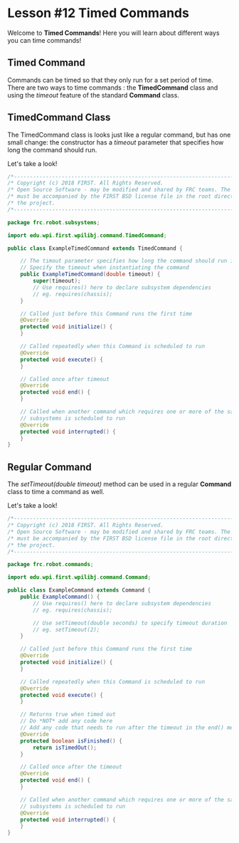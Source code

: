 # Lesson #12 Timed Commands

Welcome to **Timed Commands**! Here you will learn about different ways you can time commands!

## Timed Command ##

Commands can be timed so that they only run for a set period of time. There are two ways to time commands : the **TimedCommand** class and using the *timeout* feature of the standard **Command** class. 

## TimedCommand Class ##

The TimedCommand class is looks just like a regular command, but has one small change: the constructor has a *timeout* parameter that specifies how long the command should run.

Let's take a look!

```java
/*----------------------------------------------------------------------------*/
/* Copyright (c) 2018 FIRST. All Rights Reserved.                             */
/* Open Source Software - may be modified and shared by FRC teams. The code   */
/* must be accompanied by the FIRST BSD license file in the root directory of */
/* the project.                                                               */
/*----------------------------------------------------------------------------*/

package frc.robot.subsystems;

import edu.wpi.first.wpilibj.command.TimedCommand;

public class ExampleTimedCommand extends TimedCommand {

    // The timout parameter specifies how long the command should run in seconds
    // Specify the timeout when instantiating the command 
    public ExampleTimedCommand(double timeout) {
        super(timeout);
        // Use requires() here to declare subsystem dependencies
        // eg. requires(chassis);
    }

    // Called just before this Command runs the first time
    @Override
    protected void initialize() {
    }

    // Called repeatedly when this Command is scheduled to run
    @Override
    protected void execute() {
    }

    // Called once after timeout
    @Override
    protected void end() {
    }

    // Called when another command which requires one or more of the same
    // subsystems is scheduled to run
    @Override
    protected void interrupted() {
    }
}
```

## Regular Command ##

The *setTimeout(double timeout)* method can be used in a regular **Command** class to time a command as well.

Let's take a look!

```java
/*----------------------------------------------------------------------------*/
/* Copyright (c) 2018 FIRST. All Rights Reserved.                             */
/* Open Source Software - may be modified and shared by FRC teams. The code   */
/* must be accompanied by the FIRST BSD license file in the root directory of */
/* the project.                                                               */
/*----------------------------------------------------------------------------*/

package frc.robot.commands;

import edu.wpi.first.wpilibj.command.Command;

public class ExampleCommand extends Command {
    public ExampleCommand() {
        // Use requires() here to declare subsystem dependencies
        // eg. requires(chassis);

        // Use setTimeout(double seconds) to specify timeout duration
        // eg. setTimeout(2);
    }

    // Called just before this Command runs the first time
    @Override
    protected void initialize() {
    }

    // Called repeatedly when this Command is scheduled to run
    @Override
    protected void execute() {
    }

    // Returns true when timed out
    // Do *NOT* add any code here
    // Add any code that needs to run after the timeout in the end() method
    @Override
    protected boolean isFinished() {
        return isTimedOut();
    }

    // Called once after the timeout
    @Override
    protected void end() {
    }

    // Called when another command which requires one or more of the same
    // subsystems is scheduled to run
    @Override
    protected void interrupted() {
    }
}
```